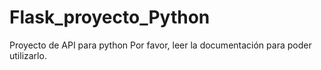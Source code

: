 # Flask_proyecto_Python
Proyecto de API para python
Por favor, leer la documentación para poder utilizarlo.
